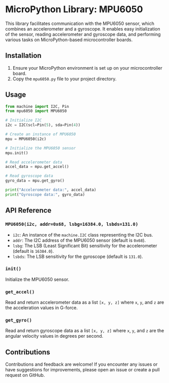 # MicroPython Library: MPU6050

This library facilitates communication with the MPU6050 sensor, which combines an accelerometer and a gyroscope. It enables easy initialization of the sensor, reading accelerometer and gyroscope data, and performing various tasks on MicroPython-based microcontroller boards.

## Installation

1. Ensure your MicroPython environment is set up on your microcontroller board.
2. Copy the `mpu6050.py` file to your project directory.

## Usage

```python
from machine import I2C, Pin
from mpu6050 import MPU6050

# Initialize I2C
i2c = I2C(scl=Pin(5), sda=Pin(4))

# Create an instance of MPU6050
mpu = MPU6050(i2c)

# Initialize the MPU6050 sensor
mpu.init()

# Read accelerometer data
accel_data = mpu.get_accel()

# Read gyroscope data
gyro_data = mpu.get_gyro()

print("Accelerometer data:", accel_data)
print("Gyroscope data:", gyro_data)
```

## API Reference

### `MPU6050(i2c, addr=0x68, lsbg=16384.0, lsbds=131.0)`

- `i2c`: An instance of the `machine.I2C` class representing the I2C bus.
- `addr`: The I2C address of the MPU6050 sensor (default is `0x68`).
- `lsbg`: The LSB (Least Significant Bit) sensitivity for the accelerometer (default is `16384.0`).
- `lsbds`: The LSB sensitivity for the gyroscope (default is `131.0`).

### `init()`

Initialize the MPU6050 sensor.

### `get_accel()`

Read and return accelerometer data as a list `[x, y, z]` where `x`, `y`, and `z` are the acceleration values in G-force.

### `get_gyro()`

Read and return gyroscope data as a list `[x, y, z]` where `x`, `y`, and `z` are the angular velocity values in degrees per second.

## Contributions

Contributions and feedback are welcome! If you encounter any issues or have suggestions for improvements, please open an issue or create a pull request on GitHub.
